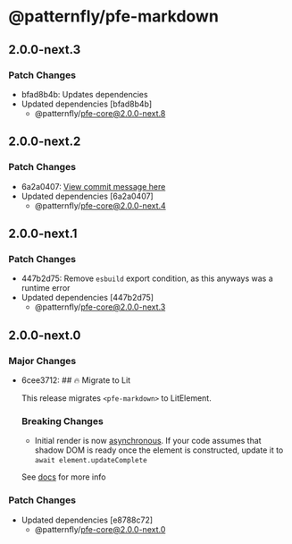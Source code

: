 # @patternfly/pfe-markdown

## 2.0.0-next.3

### Patch Changes

- bfad8b4b: Updates dependencies
- Updated dependencies [bfad8b4b]
  - @patternfly/pfe-core@2.0.0-next.8

## 2.0.0-next.2

### Patch Changes

- 6a2a0407: [View commit message here](https://gist.github.com/heyMP/200fc0b840690541475923facba393ab)
- Updated dependencies [6a2a0407]
  - @patternfly/pfe-core@2.0.0-next.4

## 2.0.0-next.1

### Patch Changes

- 447b2d75: Remove `esbuild` export condition, as this anyways was a runtime error
- Updated dependencies [447b2d75]
  - @patternfly/pfe-core@2.0.0-next.3

## 2.0.0-next.0

### Major Changes

- 6cee3712: ## 🔥 Migrate to Lit

  This release migrates `<pfe-markdown>` to LitElement.

  ### Breaking Changes

  - Initial render is now [asynchronous](https://lit.dev/docs/components/lifecycle/#reactive-update-cycle).
    If your code assumes that shadow DOM is ready once the element is constructed, update it to `await element.updateComplete`

  See [docs](https://patternflyelements.org/components/markdown/) for more info

### Patch Changes

- Updated dependencies [e8788c72]
  - @patternfly/pfe-core@2.0.0-next.0
